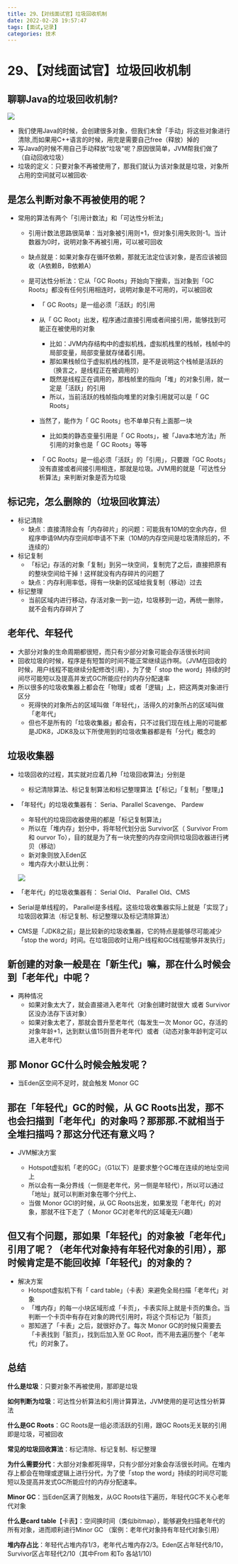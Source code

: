 ```yaml
---
title: 29、【对线面试官】垃圾回收机制
date: 2022-02-28 19:57:47
tags: [面试,记录]
categories: 技术
---
```

# 29、【对线面试官】垃圾回收机制

## 聊聊Java的垃圾回收机制?

![](https://cdn.jsdelivr.net/gh/swimminghao/picture@main/img/Xm317A_20211229152833.png)

- 我们使用Java的时候，会创建很多对象，但我们未曾「手动」将这些对象进行清除,而如果用C++语言的时候，用完是需要自己free（释放）掉的
- 写Java的时候不用自己手动释放”垃圾"呢？原因很简单，JVM帮我们做了（自动回收垃圾）
- 垃圾的定义：只要对象不再被使用了，那我们就认为该对象就是垃圾，对象所占用的空间就可以被回收·

## 是怎么判断对象不再被使用的呢？

- 常用的算法有两个「引用计数法」和「可达性分析法」

  - 引用计数法思路很简单：当对象被引用则+1，但对象引用失败则-1。当计数器为0时，说明对象不再被引用，可以被可回收

  - 缺点就是：如果对象存在循环依赖，那就无法定位该对象，是否应该被回收（A依赖B，B依赖A）

  - 是可达性分析法：它从「GC Roots」开始向下搜索，当对象到「GC Roots」都没有任何引用相连时，说明对象是不可用的，可以被回收

    - 「 GC Roots」是一组必须「活跃」的引用
    - 从「 GC Root」出发，程序通过直接引用或者间接引用，能够找到可能正在被使用的对象
    
      - 比如：JVM内存结构中的虚拟机栈，虚拟机栈里的栈帧，栈帧中的局部变量，局部变量就存储着引用。
      - 那如果栈帧位于虚拟机栈的栈顶，是不是说明这个栈帧是活跃的（换言之，是线程正在被调用的）
      - 既然是线程正在调用的，那栈帧里的指向「堆」的对象引用，就一定是「活跃」的引用
      - 所以，当前活跃的栈帧指向堆里的对象引用就可以是「 GC Roots」
    - 当然了，能作为「 GC Roots」也不单单只有上面那一块
        - 比如类的静态变量引用是「 GC Roots」，被「Java本地方法」所引用的对象也是「 GC Roots」等等
    - 「 GC Roots」是一组必须「活跃」的「引用」，只要跟「GC Roots」没有直接或者间接引用相连，那就是垃圾。JVM用的就是「可达性分析算法」来判断对象是否为垃圾

## 标记完，怎么删除的（垃圾回收算法）

- 标记清除
  - 缺点：直接清除会有「内存碎片」的问题：可能我有10M的空余内存，但程序申请9M内存空间却申请不下来（10M的内存空间是垃圾清除后的，不连续的）
- 标记复制
  - 「标记」存活的对象「复制」到另一块空间，复制完了之后，直接把原有的整块空间给干掉！这样就没有内存碎片的问题了
  - 缺点：内存利用率低，得有一块新的区域给我复制（移动）过去
- 标记整理
  - 当前区域内进行移动，存活对象一到一边，垃圾移到一边，再统一删除，就不会有内存碎片了

## 老年代、年轻代

- 大部分对象的生命周期都很短，而只有少部分对象可能会存活很长时间
- 回收垃圾的时候，程序是有短暂的时间不能正常继续运作啊。（JVM在回收的时候，用户线程不能继续分配修改引用），为了使「 stop the word」持续的时间尽可能短以及提高并发式GC所能应付的内存分配速率
- 所以很多的垃圾收集器上都会在「物理」或者「逻辑」上，把这两类对象进行区分
  - 死得快的对象所占的区域叫做「年轻代」，活得久的对象所占的区域叫做「老年代」
  - 但也不是所有的「垃圾收集器」都会有，只不过我们现在线上用的可能都是JDK8，JDK8及以下所使用到的垃圾收集器都是有「分代」概念的

## 垃圾收集器

- 垃圾回收的过程，其实就对应着几种「垃圾回收算法」分别是

  - 标记清除算法、标记复制算法和标记整理算法【「标记」「复制」「整理」】

- 「年轻代」的垃圾收集器有： Seria、Parallel Scavenge、 Pardew

  - 年轻代的垃圾回收器使用的都是「标记复制算法」
  - 所以在「堆内存」划分中，将年轻代划分出 Survivor区（ Survivor From和 ourvor To），目的就是为了有一块完整的内存空间供垃圾回收器进行拷贝（移动）
  - 新对象则放入Eden区
  - 堆内存大小默认比例：
  
  ![](https://cdn.jsdelivr.net/gh/swimminghao/picture@main/img/6qtuUz_20211229160130.png)
  
- 「老年代」的垃圾收集器有： Serial Old、 Parallel Old、CMS

- Serial是单线程的， Parallel是多线程。这些垃圾收集器实际上就是「实现了」垃圾回收算法（标记复制、标记整理以及标记清除算法）

- CMS是「JDK8之前」是比较新的垃圾收集器，它的特点是能够尽可能减少「stop the word」时间。在垃圾回收时让用户线程和GC线程能够并发执行」

## 新创建的对象一般是在「新生代」嘛，那在什么时候会到「老年代」中呢？

- 两种情况
  - 如果对象太大了，就会直接进入老年代（对象创建时就很大 或者 Survivor区没办法存下该对象）
  - 如果对象太老了，那就会晋升至老年代（每发生一次 Monor GC，存活的对象年龄+1，达到默认值15则晋升老年代）或者（动态对象年龄判定可以进入老年代）

## 那 Monor GC什么时候会触发呢？

- 当Eden区空间不足时，就会触发 Monor GC

## 那在「年轻代」GC的时候，从 GC Roots出发，那不也会扫描到「老年代」的对象吗？那那那.不就相当于全堆扫描吗？那这分代还有意义吗？

- JVM解决方案

  - Hotspot虚拟机「老的GC」（G1以下）是要求整个GC堆在连续的地址空间上
  - 所以会有一条分界线（一侧是老年代，另一侧是年轻代），所以可以通过「地址」就可以判断对象在哪个分代上、
  - 当做 Monor GCI的时候，从 GC Roots出发，如果发现「老年代」的对象，那就不往下走了（ Monor GC对老年代的区域毫无兴趣）

## 但又有个问题，那如果「年轻代」的对象被「老年代」引用了呢？（老年代对象持有年轻代对象的引用），那时候肯定是不能回收掉「年轻代」的对象的？

- 解决方案
  - Hotspot虚拟机下有「 card table」（卡表）来避免全局扫描「老年代」对象
  - 「堆内存」的每一小块区域形成「卡页」，卡表实际上就是卡页的集合。当判断一个卡页中有存在对象的跨代引用时，将这个页标记为「脏页」
  - 那知道了「卡表」之后，就很好办了。每次 Monor GC的时候只需要去「卡表找到「脏页」，找到后加入至 GC Root，而不用去遍历整个「老年代」的对象了。

## 总结

**什么是垃圾**：只要对象不再被使用，那即是垃圾

**如何判断为垃圾**：可达性分析算法和引用计算算法，JVM使用的是可达性分析算法

**什么是GC Roots**：GC Roots是一组必须活跃的引用，跟GC Roots无关联的引用即是垃圾，可被回收

**常见的垃圾回收算法**：标记清除、标记复制、标记整理

**为什么需要分代**：大部分对象都死得早，只有少部分对象会存活很长时间。在堆内存上都会在物理或逻辑上进行分代，为了使「stop the word」持续的时间尽可能短以及提高并发式GC所能应付的内存分配速率。

**Minor GC**：当Eden区满了则触发，从GC Roots往下遍历，年轻代GC不关心老年代对象

**什么是card table**【卡表】：空间换时间（类似bitmap），能够避免扫描老年代的所有对象，进而顺利进行Minor GC （案例：老年代对象持有年轻代对象引用）

**堆内存占比**：年轻代占堆内存1/3，老年代占堆内存2/3。Eden区占年轻代8/10，Survivor区占年轻代2/10（其中From 和To 各站1/10)